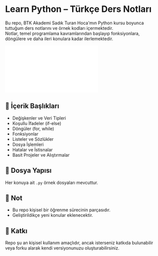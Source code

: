 # Learn Python – Türkçe Ders Notları

Bu repo, BTK Akademi Sadık Turan Hoca'mın Python kursu boyunca tuttuğum ders notlarını ve örnek kodları içermektedir.  
Notlar, temel programlama kavramlarından başlayıp fonksiyonlara, döngülere ve daha ileri konulara kadar ilerlemektedir.

![Python Sertifikası](Python_Programlama_Dili_Sertifika.pdf)

## 📌 İçerik Başlıkları

- Değişkenler ve Veri Tipleri
- Koşullu İfadeler (if-else)
- Döngüler (for, while)
- Fonksiyonlar
- Listeler ve Sözlükler
- Dosya İşlemleri
- Hatalar ve İstisnalar
- Basit Projeler ve Alıştırmalar

## 📂 Dosya Yapısı

Her konuya ait `.py` örnek dosyaları mevcuttur.

## 📝 Not

- Bu repo kişisel bir öğrenme sürecinin parçasıdır.
- Geliştirildikçe yeni konular eklenecektir.

## 🤝 Katkı

Repo şu an kişisel kullanım amaçlıdır, ancak isterseniz katkıda bulunabilir veya forku alarak kendi versiyonunuzu oluşturabilirsiniz.

